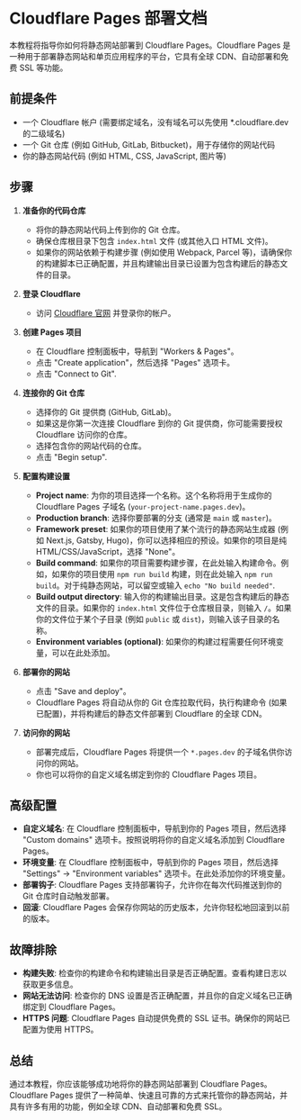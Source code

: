 # Cloudflare Pages 部署文档

本教程将指导你如何将静态网站部署到 Cloudflare Pages。Cloudflare Pages 是一种用于部署静态网站和单页应用程序的平台，它具有全球 CDN、自动部署和免费 SSL 等功能。

## 前提条件

*   一个 Cloudflare 帐户 (需要绑定域名，没有域名可以先使用 *.cloudflare.dev 的二级域名)
*   一个 Git 仓库 (例如 GitHub, GitLab, Bitbucket)，用于存储你的网站代码
*   你的静态网站代码 (例如 HTML, CSS, JavaScript, 图片等)

## 步骤

1.  **准备你的代码仓库**

    *   将你的静态网站代码上传到你的 Git 仓库。
    *   确保仓库根目录下包含 `index.html` 文件 (或其他入口 HTML 文件)。
    *   如果你的网站依赖于构建步骤 (例如使用 Webpack, Parcel 等)，请确保你的构建脚本已正确配置，并且构建输出目录已设置为包含构建后的静态文件的目录。

2.  **登录 Cloudflare**

    *   访问 [Cloudflare 官网](https://www.cloudflare.com/) 并登录你的帐户。

3.  **创建 Pages 项目**

    *   在 Cloudflare 控制面板中，导航到 "Workers & Pages"。
    *   点击 "Create application"，然后选择 "Pages" 选项卡。
    *   点击 "Connect to Git".

4.  **连接你的 Git 仓库**

    *   选择你的 Git 提供商 (GitHub, GitLab)。
    *   如果这是你第一次连接 Cloudflare 到你的 Git 提供商，你可能需要授权 Cloudflare 访问你的仓库。
    *   选择包含你的网站代码的仓库。
    *   点击 "Begin setup".

5.  **配置构建设置**

    *   **Project name**: 为你的项目选择一个名称。这个名称将用于生成你的 Cloudflare Pages 子域名 (`your-project-name.pages.dev`)。
    *   **Production branch**: 选择你要部署的分支 (通常是 `main` 或 `master`)。
    *   **Framework preset**: 如果你的项目使用了某个流行的静态网站生成器 (例如 Next.js, Gatsby, Hugo)，你可以选择相应的预设。如果你的项目是纯 HTML/CSS/JavaScript，选择 "None"。
    *   **Build command**:  如果你的项目需要构建步骤，在此处输入构建命令。例如，如果你的项目使用 `npm run build` 构建，则在此处输入 `npm run build`。对于纯静态网站，可以留空或输入 `echo "No build needed"`.
    *   **Build output directory**:  输入你的构建输出目录。这是包含构建后的静态文件的目录。如果你的 `index.html` 文件位于仓库根目录，则输入 `/`。如果你的文件位于某个子目录 (例如 `public` 或 `dist`)，则输入该子目录的名称。
    *   **Environment variables (optional)**:  如果你的构建过程需要任何环境变量，可以在此处添加。

6.  **部署你的网站**

    *   点击 "Save and deploy"。
    *   Cloudflare Pages 将自动从你的 Git 仓库拉取代码，执行构建命令 (如果已配置)，并将构建后的静态文件部署到 Cloudflare 的全球 CDN。

7.  **访问你的网站**

    *   部署完成后，Cloudflare Pages 将提供一个 `*.pages.dev` 的子域名供你访问你的网站。
    *   你也可以将你的自定义域名绑定到你的 Cloudflare Pages 项目。

## 高级配置

*   **自定义域名**:  在 Cloudflare 控制面板中，导航到你的 Pages 项目，然后选择 "Custom domains" 选项卡。按照说明将你的自定义域名添加到 Cloudflare Pages。
*   **环境变量**:  在 Cloudflare 控制面板中，导航到你的 Pages 项目，然后选择 "Settings" -> "Environment variables" 选项卡。在此处添加你的环境变量。
*   **部署钩子**:  Cloudflare Pages 支持部署钩子，允许你在每次代码推送到你的 Git 仓库时自动触发部署。
*   **回滚**: Cloudflare Pages 会保存你网站的历史版本，允许你轻松地回滚到以前的版本。

## 故障排除

*   **构建失败**:  检查你的构建命令和构建输出目录是否正确配置。查看构建日志以获取更多信息。
*   **网站无法访问**:  检查你的 DNS 设置是否正确配置，并且你的自定义域名已正确绑定到 Cloudflare Pages。
*   **HTTPS 问题**:  Cloudflare Pages 自动提供免费的 SSL 证书。确保你的网站已配置为使用 HTTPS。

## 总结

通过本教程，你应该能够成功地将你的静态网站部署到 Cloudflare Pages。Cloudflare Pages 提供了一种简单、快速且可靠的方式来托管你的静态网站，并具有许多有用的功能，例如全球 CDN、自动部署和免费 SSL。
